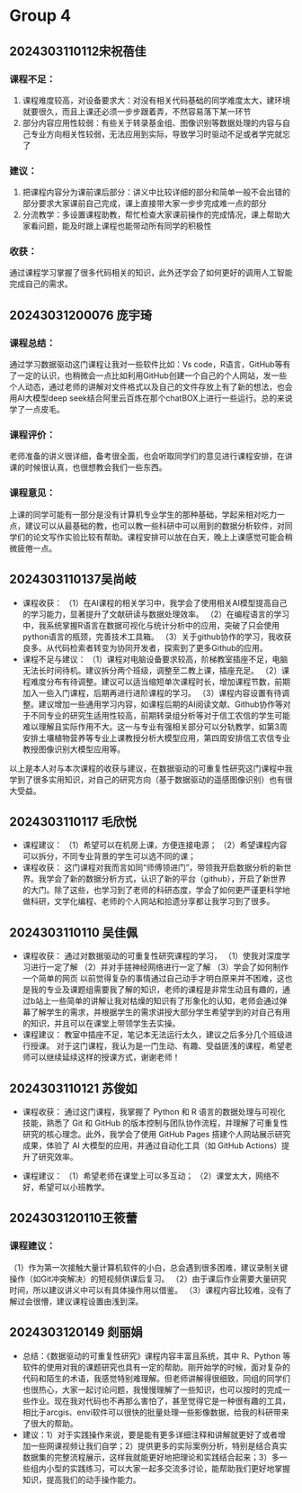 # Group 4

## 2024303110112宋祝蓓佳

### 课程不足：

1. 课程难度较高，对设备要求大：对没有相关代码基础的同学难度太大，建环境就要很久，而且上课还必须一步步跟着弄，不然容易落下某一环节
2. 部分内容应用性较弱：有些关于转录基金组、图像识别等数据处理的内容与自己专业方向相关性较弱，无法应用到实际，导致学习时驱动不足或者学完就忘了

### 建议：

1. 把课程内容分为课前课后部分：讲义中比较详细的部分和简单一般不会出错的部分要求大家课前自己完成，课上直接带大家一步步完成难一点的部分
2. 分流教学：多设置课程助教，帮忙检查大家课前操作的完成情况，课上帮助大家看问题，能及时跟上课程也能带动所有同学的积极性

### 收获：

通过课程学习掌握了很多代码相关的知识，此外还学会了如何更好的调用人工智能完成自己的需求。


## 20243031200076 庞宇琦

### 课程总结：

通过学习数据驱动这门课程让我对一些软件比如：Vs code，R语言，GitHub等有了一定的认识，也稍微会一点比如利用GitHub创建一个自己的个人网站，发一些个人动态，通过老师的讲解对文件格式以及自己的文件存放上有了新的想法，也会用AI大模型deep seek结合阿里云百炼在那个chatBOX上进行一些运行。总的来说学了一点皮毛。

### 课程评价：

老师准备的讲义很详细，备考很全面，也会听取同学们的意见进行课程安排，在讲课的时候很认真，也很想教会我们一些东西。

### 课程意见：

上课的同学可能有一部分是没有计算机专业学生的那种基础，学起来相对吃力一点，建议可以从最基础的教，也可以教一些科研中可以用到的数据分析软件，对同学们的论文写作实验比较有帮助。课程安排可以放在白天，晚上上课感觉可能会稍微疲倦一点。



## 2024303110137吴尚岐

- 课程收获：
（1）在AI课程的相关学习中，我学会了使用相关AI模型提高自己的学习能力，显著提升了文献研读与数据处理效率。
（2）在编程语言的学习中，我系统掌握R语言在数据可视化与统计分析中的应用，突破了只会使用python语言的瓶颈，完善技术工具箱。
（3）关于github协作的学习，我收获良多。从代码检索者转变为协同开发者，探索到了更多Github的应用。
- 课程不足与建议：
（1）课程对电脑设备要求较高，阶梯教室插座不足，电脑无法长时间待机。建议拆分两个班级，调整至二教上课，插座充足。
（2）课程难度分布有待调整。建议可以适当缩短单次课程时长，增加课程节数，前期加入一些入门课程，后期再进行进阶课程的学习。
（3）课程内容设置有待调整。建议增加一些通用学习内容，如课程后期的AI阅读文献、Github协作等对于不同专业的研究生适用性较高，前期转录组分析等对于信工农信的学生可能难以理解且实际作用不大。这一与专业有强相关部分可以分轨教学，如第3周安排土壤植物营养等专业上课教授分析大模型应用，第四周安排信工农信专业教授图像识别大模型应用等。

以上是本人对与本次课程的收获与建议，在数据驱动的可重复性研究这门课程中我学到了很多实用知识，对自己的研究方向（基于数据驱动的遥感图像识别）也有很大受益。

## 2024303110117 毛欣悦

- 课程建议：
（1）希望可以在机房上课，方便连接电源；
（2）希望课程内容可以拆分，不同专业背景的学生可以选不同的课；
- 课程收获：
这门课程对我而言如同“师傅领进门”，带领我开启数据分析的新世界。我学会了新的数据分析方式，认识了新的平台（github），开启了新世界的大门。除了这些，也学习到了老师的科研态度，学会了如何更严谨更科学地做科研，文学化编程、老师的个人网站和拾遗分享都让我学习到了很多。

## 2024303110110 吴佳佩

- 课程收获：
  通过对数据驱动的可重复性研究课程的学习，
  （1）使我对深度学习进行一定了解
  （2）并对手搓神经网络进行一定了解
  （3）学会了如何制作一个简单的网页
  以前觉得复杂的事情通过自己动手才明白原来并不困难，这也是我的专业及课题组需要我了解的知识，老师的课程是非常生动且有趣的，通过b站上一些简单的讲解让我对枯燥的知识有了形象化的认知，老师会通过弹幕了解学生的需求，并根据学生的需求讲授大部分学生希望学到的对自己有用的知识，并且可以在课堂上带领学生去实操。
- 课程建议：
  教室中插座不足，笔记本无法运行太久，建议之后多分几个班级进行授课。
  对于这门课程，我认为是一门生动、有趣、受益匪浅的课程，希望老师可以继续延续这样的授课方式，谢谢老师！


## 2024303110121 苏俊如

- 课程收获：
通过这门课程，我掌握了 Python 和 R 语言的数据处理与可视化技能，熟悉了 Git 和 GitHub 的版本控制与团队协作流程，并理解了可重复性研究的核心理念。此外，我学会了使用 GitHub Pages 搭建个人网站展示研究成果，体验了 AI 大模型的应用，并通过自动化工具（如 GitHub Actions）提升了研究效率。

- 课程建议：
（1）希望老师在课堂上可以多互动；
（2）课堂太大，网络不好，希望可以小班教学。

## 2024303120110王筱蕾

### 课程建议：

（1）作为第一次接触大量计算机软件的小白，总会遇到很多困难，建议录制关键操作（如Git冲突解决）的短视频供课后复习。
（2）由于课后作业需要大量研究时间，所以建议讲义中可以有具体操作用以借鉴。
（3）课程内容比较难，没有了解过会很懵，建议课程设置由浅到深。

## 2024303120149 剡丽娟

- 总结：《数据驱动的可重复性研究》课程内容丰富且系统，其中 R、Python 等软件的使用对我的课题研究也具有一定的帮助。刚开始学的时候，面对复杂的代码和陌生的术语，我感觉特别难理解。但老师讲解得很细致，同组的同学们也很热心，大家一起讨论问题，我慢慢理解了一些知识，也可以按时的完成一些作业。现在我对代码也不再那么害怕了，甚至觉得它是一种很有趣的工具，相比于arcgis、envi软件可以很快的批量处理一些影像数据，给我的科研带来了很大的帮助。
- 建议：1）对于实践操作来说，要是能有更多详细注释和讲解就更好了或者增加一些网课视频让我们自学；2）提供更多的实际案例分析，特别是结合真实数据集的完整流程展示，这样我就能更好地把理论和实践结合起来；3）多一些组内小型的实践练习，可以大家一起多交流多讨论，能帮助我们更好地掌握知识，提高我们的动手操作能力。
